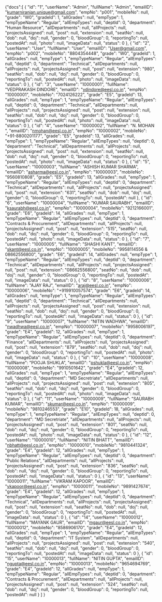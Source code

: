 {"docs":[
  {
    "id": "1",
    "userName": "Admin",
    "fullName": "Admin",
    "emailID": "kumarniranjan.unique@gmail.com",
    "empNo": "p001",
    "mobileNo": null,
    "grade": "W0",
    "gradeId": 1,
    "allGrades": null,
    "empType": 1,
    "empTypeName": "Regular",
    "allEmpTypes": null,
    "deptId": 0,
    "department": "Human Resource",
    "allDepartments": null,
    "allProjects": null,
    "projectsAssigned": null,
    "post": null,
    "extension": null,
    "seatNo": null,
    "dob": null,
    "doj": null,
    "gender": 0,
    "bloodGroup": 0,
    "reportingTo": null,
    "postedAt": null,
    "photo": null,
    "imageData": null,
    "status": 0
  },
   {
    "id": "2",
    "userName": "User",
    "fullName": "User",
    "emailID": "User@gmail.com",
    "empNo": "p002",
    "mobileNo": "8804354448",
    "grade": "W0",
    "gradeId": 1,
    "allGrades": null,
    "empType": 1,
    "empTypeName": "Regular",
    "allEmpTypes": null,
    "deptId": 0,
    "department": "Technical",
    "allDepartments": null,
    "allProjects": null,
    "projectsAssigned": null,
    "post": null,
    "extension": "980",
    "seatNo": null,
    "dob": null,
    "doj": null,
    "gender": 0,
    "bloodGroup": 0,
    "reportingTo": null,
    "postedAt": null,
    "photo": null,
    "imageData": null,
    "status": 0
  },
  {
    "id": "3",
    "userName": "10000001",
    "fullName": "VEDPRAKASH   DINDORE",
    "emailID": "vdindore@eesl.co.in",
    "empNo": "10000001",
    "mobileNo": "7024126222",
    "grade": "E5",
    "gradeId": 13,
    "allGrades": null,
    "empType": 1,
    "empTypeName": "Regular",
    "allEmpTypes": null,
    "deptId": 0,
    "department": "Technical",
    "allDepartments": null,
    "allProjects": null,
    "projectsAssigned": null,
    "post": null,
    "extension": null,
    "seatNo": null,
    "dob": null,
    "doj": null,
    "gender": 0,
    "bloodGroup": 0,
    "reportingTo": null,
    "postedAt": null,
    "photo": null,
    "imageData": null,
    "status": 0
  },
  {
    "id": "4",
    "userName": "10000002",
    "fullName": "N. MOHAN  ",
    "emailID": "nmohan@eesl.co.in",
    "empNo": "10000002",
    "mobileNo": "+91-8800201177",
    "grade": "E5",
    "gradeId": 13,
    "allGrades": null,
    "empType": 1,
    "empTypeName": "Regular",
    "allEmpTypes": null,
    "deptId": 0,
    "department": "Technical",
    "allDepartments": null,
    "allProjects": null,
    "projectsAssigned": null,
    "post": null,
    "extension": null,
    "seatNo": null,
    "dob": null,
    "doj": null,
    "gender": 0,
    "bloodGroup": 0,
    "reportingTo": null,
    "postedAt": null,
    "photo": null,
    "imageData": null,
    "status": 0
  },
  {
    "id": "5",
    "userName": "10000003",
    "fullName": "ASHISH KUMAR SHARMA",
    "emailID": "asharma@eesl.co.in",
    "empNo": "10000003",
    "mobileNo": "9560810808",
    "grade": "E5",
    "gradeId": 13,
    "allGrades": null,
    "empType": 1,
    "empTypeName": "Regular",
    "allEmpTypes": null,
    "deptId": 0,
    "department": "Technical",
    "allDepartments": null,
    "allProjects": null,
    "projectsAssigned": null,
    "post": null,
    "extension": "631",
    "seatNo": null,
    "dob": null,
    "doj": null,
    "gender": 0,
    "bloodGroup": 0,
    "reportingTo": null,
    "postedAt": null
    },
     {
    "id": "6",
    "userName": "10000004",
    "fullName": "KUMAR  SAURABH",
    "emailID": "ksaurabh@eesl.co.in",
    "empNo": "10000004",
    "mobileNo": "9212166001",
    "grade": "E6",
    "gradeId": 14,
    "allGrades": null,
    "empType": 1,
    "empTypeName": "Regular",
    "allEmpTypes": null,
    "deptId": 0,
    "department": "Contracts & Procurement",
    "allDepartments": null,
    "allProjects": null,
    "projectsAssigned": null,
    "post": null,
    "extension": "515",
    "seatNo": null,
    "dob": null,
    "doj": null,
    "gender": 0,
    "bloodGroup": 0,
    "reportingTo": null,
    "postedAt": null,
    "photo": null,
    "imageData": null,
    "status": 0
  },
  {
    "id": "7",
    "userName": "10000005",
    "fullName": "SHASHI  KANT",
    "emailID": "skant@eesl.co.in",
    "empNo": "10000005",
    "mobileNo": "9958114556 & 08662556800",
    "grade": "E6",
    "gradeId": 14,
    "allGrades": null,
    "empType": 1,
    "empTypeName": "Regular",
    "allEmpTypes": null,
    "deptId": 0,
    "department": "Technical",
    "allDepartments": null,
    "allProjects": null,
    "projectsAssigned": null,
    "post": null,
    "extension": "08662556800",
    "seatNo": null,
    "dob": null,
    "doj": null,
    "gender": 0,
    "bloodGroup": 0,
    "reportingTo": null,
    "postedAt": null,
    "imageData": null,
    "status": 0
  },
  {
    "id": "8",
    "userName": "10000006",
    "fullName": "AJAY  RAJ",
    "emailID": "araj@eesl.co.in",
    "empNo": "10000006",
    "mobileNo": "+919910057574",
    "grade": "E6",
    "gradeId": 14,
    "allGrades": null,
    "empType": 1,
    "empTypeName": "Regular",
    "allEmpTypes": null,
    "deptId": 0,
    "department": "Technical",
    "allDepartments": null,
    "allProjects": null,
    "projectsAssigned": null,
    "post": null,
    "extension": null,
    "seatNo": null,
    "dob": null,
    "doj": null,
    "gender": 0,
    "bloodGroup": 0,
    "reportingTo": null,
    "postedAt": null,
    "imageData": null,
    "status": 0
  },
  {
    "id": "9",
    "userName": "10000007",
    "fullName": "NITIN  WADHWA",
    "emailID": "nwadhwa@eesl.co.in",
    "empNo": "10000007",
    "mobileNo": "9958006197",
    "grade": "E4",
    "gradeId": 12,
    "allGrades": null,
    "empType": 1,
    "empTypeName": "Regular",
    "allEmpTypes": null,
    "deptId": 0,
    "department": "Finance",
    "allDepartments": null,
    "allProjects": null,
    "projectsAssigned": null,
    "post": null,
    "extension": "879",
    "seatNo": null,
    "dob": null,
    "doj": null,
    "gender": 0,
    "bloodGroup": 0,
    "reportingTo": null,
    "postedAt": null,
    "photo": null,
    "imageData": null,
    "status": 0
  },
  {
    "id": "10",
    "userName": "10000008",
    "fullName": "POOJA  SHUKLA",
    "emailID": "pshukla@eesl.co.in",
    "empNo": "10000008",
    "mobileNo": "9910501642",
    "grade": "E4",
    "gradeId": 12,
    "allGrades": null,
    "empType": 1,
    "empTypeName": "Regular",
    "allEmpTypes": null,
    "deptId": 0,
    "department": "MD Secretriate",
    "allDepartments": null,
    "allProjects": null,
    "projectsAssigned": null,
    "post": null,
    "extension": "805",
    "seatNo": null,
    "dob": null,
    "doj": null,
    "gender": 0,
    "bloodGroup": 0,
    "reportingTo": null,
    "postedAt": null,
    "photo": null,
    "imageData": null,
    "status": 0
  },
  {
    "id": "11",
    "userName": "10000009",
    "fullName": "SAURABH  KUMAR",
    "emailID": "skumar@eesl.co.in",
    "empNo": "10000009",
    "mobileNo": "9810246553",
    "grade": "E10",
    "gradeId": 18,
    "allGrades": null,
    "empType": 1,
    "empTypeName": "Regular",
    "allEmpTypes": null,
    "deptId": 0,
    "department": "MD Secretriate",
    "allDepartments": null,
    "allProjects": null,
    "projectsAssigned": null,
    "post": null,
    "extension": "801",
    "seatNo": null,
    "dob": null,
    "doj": null,
    "gender": 0,
    "bloodGroup": 0,
    "reportingTo": null,
    "postedAt": null,
    "photo": null,
    "imageData": null,
    "status": 0
  },
  {
    "id": "12",
    "userName": "10000010",
    "fullName": "NITIN  BHATT",
    "emailID": "nbhatt@eesl.co.in",
    "empNo": "10000010",
    "mobileNo": "9810441324",
    "grade": "E4",
    "gradeId": 12,
    "allGrades": null,
    "empType": 1,
    "empTypeName": "Regular",
    "allEmpTypes": null,
    "deptId": 0,
    "department": "Public Relations",
    "allDepartments": null,
    "allProjects": null,
    "projectsAssigned": null,
    "post": null,
    "extension": "836",
    "seatNo": null,
    "dob": null,
    "doj": null,
    "gender": 0,
    "bloodGroup": 0,
    "reportingTo": null,
    "postedAt": null,
    "imageData": null,
    "status": 0
  },
  {
    "id": "13",
    "userName": "10000011",
    "fullName": "VIKRAM   KAPOOR",
    "emailID": "vkapoor@eesl.co.in",
    "empNo": "10000011",
    "mobileNo": "9891427674",
    "grade": "E4",
    "gradeId": 12,
    "allGrades": null,
    "empType": 1,
    "empTypeName": "Regular",
    "allEmpTypes": null,
    "deptId": 0,
    "department": "Technical",
    "allDepartments": null,
    "allProjects": null,
    "projectsAssigned": null,
    "post": null,
    "extension": null,
    "seatNo": null,
    "dob": null,
    "doj": null,
    "gender": 0,
    "bloodGroup": 0,
    "reportingTo": null,
    "postedAt": null,
    "imageData": null,
    "status": 0
  },
  {
    "id": "14",
    "userName": "10000012",
    "fullName": "MAYANK  GAUR",
    "emailID": "mgaur@eesl.co.in",
    "empNo": "10000012",
    "mobileNo": "8586906170",
    "grade": "E4",
    "gradeId": 12,
    "allGrades": null,
    "empType": 1,
    "empTypeName": "Regular",
    "allEmpTypes": null,
    "deptId": 0,
    "department": "IT System",
    "allDepartments": null,
    "allProjects": null,
    "projectsAssigned": null,
    "post": null,
    "extension": "540",
    "seatNo": null,
    "dob": null,
    "doj": null,
    "gender": 0,
    "bloodGroup": 0,
    "reportingTo": null,
    "postedAt": null,
    "imageData": null,
    "status": 0
  },
  {
    "id": "15",
    "userName": "10000013",
    "fullName": "NITIN  GUPTA",
    "emailID": "ngupta@eesl.co.in",
    "empNo": "10000013",
    "mobileNo": "9654694769",
    "grade": "E4",
    "gradeId": 12,
    "allGrades": null,
    "empType": 1,
    "empTypeName": "Regular",
    "allEmpTypes": null,
    "deptId": 0,
    "department": "Contracts & Procurement",
    "allDepartments": null,
    "allProjects": null,
    "projectsAssigned": null,
    "post": null,
    "extension": "524",
    "seatNo": null,
    "dob": null,
    "doj": null,
    "gender": 0,
    "bloodGroup": 0,
    "reportingTo": null,
    "postedAt": null
	}
]
}
